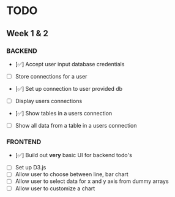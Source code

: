 # TODO

## Week 1 & 2

### BACKEND

- [✅] Accept user input database credentials 
- [ ] Store connections for a user
- [✅] Set up connection to user provided db
- [ ] Display users connections
- [✅] Show tables in a users connection
- [ ] Show all data from a table in a users connection

### FRONTEND

- [✅] Build out **very** basic UI for backend todo's
- [ ] Set up D3.js
- [ ] Allow user to choose between line, bar chart
- [ ] Allow user to select data for x and y axis from dummy arrays
- [ ] Allow user to customize a chart